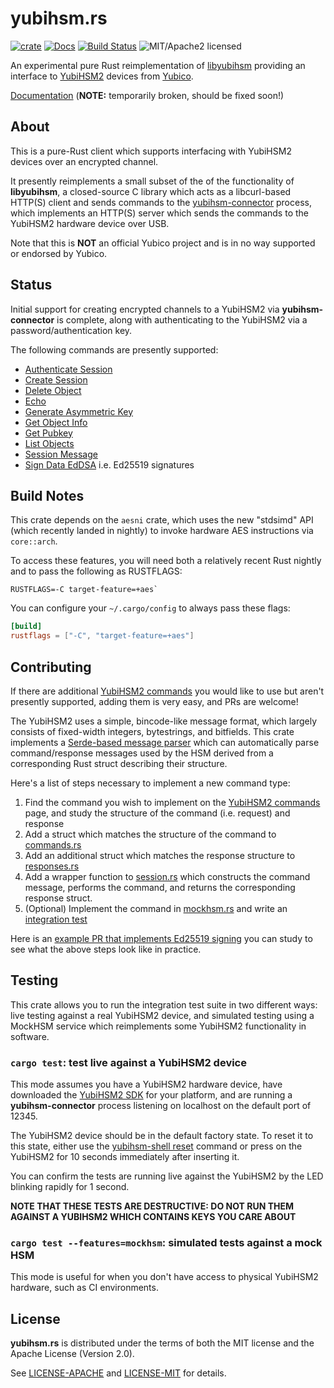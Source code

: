 # yubihsm.rs

[![crate][crate-image]][crate-link]
[![Docs][docs-image]][docs-link]
[![Build Status][build-image]][build-link]
![MIT/Apache2 licensed][license-image]

[crate-image]: https://img.shields.io/crates/v/yubihsm.svg
[crate-link]: https://crates.io/crates/yubihsm
[docs-image]: https://docs.rs/yubihsm/badge.svg
[docs-link]: https://docs.rs/yubihsm/
[build-image]: https://circleci.com/gh/tendermint/yubihsm-rs.svg?style=shield
[build-link]: https://circleci.com/gh/tendermint/yubihsm-rs
[license-image]: https://img.shields.io/badge/license-MIT/Apache2.0-blue.svg

An experimental pure Rust reimplementation of [libyubihsm] providing an
interface to [YubiHSM2] devices from [Yubico].

[Documentation][docs-link] (**NOTE:** temporarily broken, should be fixed soon!)

[libyubihsm]: https://developers.yubico.com/YubiHSM2/Component_Reference/libyubihsm/
[YubiHSM2]: https://www.yubico.com/products/yubihsm/
[Yubico]: https://www.yubico.com/

## About

This is a pure-Rust client which supports interfacing with YubiHSM2 devices
over an encrypted channel.

It presently reimplements a small subset of the of the functionality of
**libyubihsm**, a closed-source C library which acts as a libcurl-based HTTP(S)
client and sends commands to the [yubihsm-connector] process, which implements
an HTTP(S) server which sends the commands to the YubiHSM2 hardware device over
USB.

Note that this is **NOT** an official Yubico project and is in no way supported
or endorsed by Yubico.

[yubihsm-connector]: https://developers.yubico.com/YubiHSM2/Component_Reference/yubihsm-connector/

## Status

Initial support for creating encrypted channels to a YubiHSM2 via
**yubihsm-connector** is complete, along with authenticating to the
YubiHSM2 via a password/authentication key.

The following commands are presently supported:

* [Authenticate Session](https://developers.yubico.com/YubiHSM2/Commands/Authenticate_Session.html)
* [Create Session](https://developers.yubico.com/YubiHSM2/Commands/Create_Session.html)
* [Delete Object](https://developers.yubico.com/YubiHSM2/Commands/Delete_Object.html)
* [Echo](https://developers.yubico.com/YubiHSM2/Commands/Echo.html)
* [Generate Asymmetric Key](https://developers.yubico.com/YubiHSM2/Commands/Generate_Asymmetric_Key.html)
* [Get Object Info](https://developers.yubico.com/YubiHSM2/Commands/Get_Object_Info.html)
* [Get Pubkey](https://developers.yubico.com/YubiHSM2/Commands/Get_Pubkey.html)
* [List Objects](https://developers.yubico.com/YubiHSM2/Commands/List_Objects.html)
* [Session Message](https://developers.yubico.com/YubiHSM2/Commands/Session_Message.html)
* [Sign Data EdDSA](https://developers.yubico.com/YubiHSM2/Commands/Sign_Data_Eddsa.html) i.e. Ed25519 signatures

## Build Notes

This crate depends on the `aesni` crate, which uses the new "stdsimd" API
(which recently landed in nightly) to invoke hardware AES instructions via
`core::arch`.

To access these features, you will need both a relatively recent
Rust nightly and to pass the following as RUSTFLAGS:

```
RUSTFLAGS=-C target-feature=+aes`
```

You can configure your `~/.cargo/config` to always pass these flags:

```toml
[build]
rustflags = ["-C", "target-feature=+aes"]
```

## Contributing

If there are additional [YubiHSM2 commands] you would like to use but aren't
presently supported, adding them is very easy, and PRs are welcome!

The YubiHSM2 uses a simple, bincode-like message format, which largely consists
of fixed-width integers, bytestrings, and bitfields. This crate implements a
[Serde-based message parser] which can automatically parse command/response
messages used by the HSM derived from a corresponding Rust struct describing
their structure.

Here's a list of steps necessary to implement a new command type:

1. Find the command you wish to implement on the [YubiHSM2 commands] page, and
   study the structure of the command (i.e. request) and response
2. Add a struct which matches the structure of the command to [commands.rs]
3. Add an additional struct which matches the response structure to [responses.rs]
4. Add a wrapper function to [session.rs] which constructs the command message,
   performs the command, and returns the corresponding response struct.
5. (Optional) Implement the command in [mockhsm.rs] and write an
   [integration test]

Here is an [example PR that implements Ed25519 signing] you can study to see
what the above steps look like in practice.

[YubiHSM2 commands]: https://developers.yubico.com/YubiHSM2/Commands/
[Serde-based message parser]: https://github.com/tendermint/yubihsm-rs/tree/master/src/serializers
[commands.rs]: https://github.com/tendermint/yubihsm-rs/blob/master/src/commands.rs
[responses.rs]: https://github.com/tendermint/yubihsm-rs/blob/master/src/responses.rs
[session.rs]: https://github.com/tendermint/yubihsm-rs/blob/master/src/session.rs
[mockhsm.rs]: https://github.com/tendermint/yubihsm-rs/blob/master/src/mockhsm.rs
[integration test]:  https://github.com/tendermint/yubihsm-rs/blob/master/tests/integration.rs
[example PR that implements Ed25519 signing]: https://github.com/tendermint/yubihsm-rs/pull/11/files

## Testing

This crate allows you to run the integration test suite in two different ways:
live testing against a real YubiHSM2 device, and simulated testing using
a MockHSM service which reimplements some YubiHSM2 functionality in software.

### `cargo test`: test live against a YubiHSM2 device

This mode assumes you have a YubiHSM2 hardware device, have downloaded the
[YubiHSM2 SDK] for your platform, and are running a **yubihsm-connector**
process listening on localhost on the default port of 12345.

The YubiHSM2 device should be in the default factory state. To reset it to this
state, either use the [yubihsm-shell reset] command or press on the YubiHSM2 for
10 seconds immediately after inserting it.

You can confirm the tests are running live against the YubiHSM2 by the LED
blinking rapidly for 1 second.

**NOTE THAT THESE TESTS ARE DESTRUCTIVE: DO NOT RUN THEM AGAINST A YUBIHSM2
WHICH CONTAINS KEYS YOU CARE ABOUT**

[YubiHSM2 SDK]: https://developers.yubico.com/YubiHSM2/Releases/
[yubihsm-shell reset]: https://developers.yubico.com/YubiHSM2/Commands/Reset.html

### `cargo test --features=mockhsm`: simulated tests against a mock HSM

This mode is useful for when you don't have access to physical YubiHSM2
hardware, such as CI environments.

## License

**yubihsm.rs** is distributed under the terms of both the MIT license and
the Apache License (Version 2.0).

See [LICENSE-APACHE](LICENSE-APACHE) and [LICENSE-MIT](LICENSE-MIT) for details.
